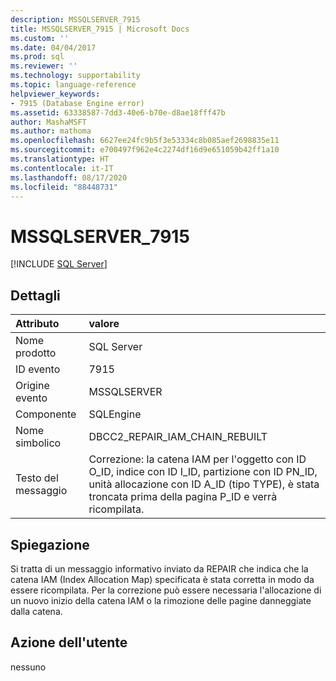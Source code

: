 ```yaml
---
description: MSSQLSERVER_7915
title: MSSQLSERVER_7915 | Microsoft Docs
ms.custom: ''
ms.date: 04/04/2017
ms.prod: sql
ms.reviewer: ''
ms.technology: supportability
ms.topic: language-reference
helpviewer_keywords:
- 7915 (Database Engine error)
ms.assetid: 63338587-7dd3-40e6-b70e-d8ae18fff47b
author: MashaMSFT
ms.author: mathoma
ms.openlocfilehash: 6627ee24fc9b5f3e53334c8b085aef2698835e11
ms.sourcegitcommit: e700497f962e4c2274df16d9e651059b42ff1a10
ms.translationtype: HT
ms.contentlocale: it-IT
ms.lasthandoff: 08/17/2020
ms.locfileid: "88448731"
---
```

# <a name="mssqlserver_7915"></a>MSSQLSERVER_7915
 [!INCLUDE [SQL Server](../../includes/applies-to-version/sqlserver.md)]
  
## <a name="details"></a>Dettagli  
  
| Attributo | valore |  
| :-------- | :---- |  
|Nome prodotto|SQL Server|  
|ID evento|7915|  
|Origine evento|MSSQLSERVER|  
|Componente|SQLEngine|  
|Nome simbolico|DBCC2_REPAIR_IAM_CHAIN_REBUILT|  
|Testo del messaggio|Correzione: la catena IAM per l'oggetto con ID O_ID, indice con ID I_ID, partizione con ID PN_ID, unità allocazione con ID A_ID (tipo TYPE), è stata troncata prima della pagina P_ID e verrà ricompilata.|  
  
## <a name="explanation"></a>Spiegazione  
Si tratta di un messaggio informativo inviato da REPAIR che indica che la catena IAM (Index Allocation Map) specificata è stata corretta in modo da essere ricompilata. Per la correzione può essere necessaria l'allocazione di un nuovo inizio della catena IAM o la rimozione delle pagine danneggiate dalla catena.  
  
## <a name="user-action"></a>Azione dell'utente  
nessuno  
  
